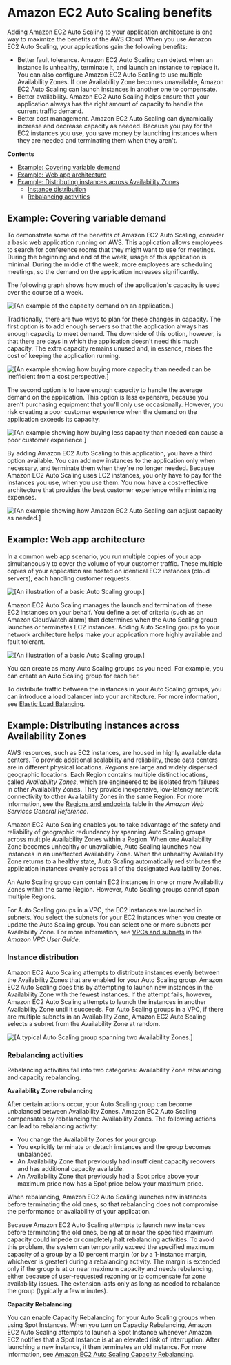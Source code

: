 # Amazon EC2 Auto Scaling benefits<a name="auto-scaling-benefits"></a>

Adding Amazon EC2 Auto Scaling to your application architecture is one way to maximize the benefits of the AWS Cloud\. When you use Amazon EC2 Auto Scaling, your applications gain the following benefits:
+ Better fault tolerance\. Amazon EC2 Auto Scaling can detect when an instance is unhealthy, terminate it, and launch an instance to replace it\. You can also configure Amazon EC2 Auto Scaling to use multiple Availability Zones\. If one Availability Zone becomes unavailable, Amazon EC2 Auto Scaling can launch instances in another one to compensate\.
+ Better availability\. Amazon EC2 Auto Scaling helps ensure that your application always has the right amount of capacity to handle the current traffic demand\. 
+ Better cost management\. Amazon EC2 Auto Scaling can dynamically increase and decrease capacity as needed\. Because you pay for the EC2 instances you use, you save money by launching instances when they are needed and terminating them when they aren't\.

**Contents**
+ [Example: Covering variable demand](#autoscaling-benefits-example)
+ [Example: Web app architecture](#autoscaling-design-example)
+ [Example: Distributing instances across Availability Zones](#arch-AutoScalingMultiAZ)
  + [Instance distribution](#AutoScalingBehavior.Rebalancing)
  + [Rebalancing activities](#AutoScalingBehavior.InstanceUsage)

## Example: Covering variable demand<a name="autoscaling-benefits-example"></a>

To demonstrate some of the benefits of Amazon EC2 Auto Scaling, consider a basic web application running on AWS\. This application allows employees to search for conference rooms that they might want to use for meetings\. During the beginning and end of the week, usage of this application is minimal\. During the middle of the week, more employees are scheduling meetings, so the demand on the application increases significantly\.

The following graph shows how much of the application's capacity is used over the course of a week\.

![\[An example of the capacity demand on an application.\]](http://docs.aws.amazon.com/autoscaling/ec2/userguide/images/capacity-example-diagram.png)

Traditionally, there are two ways to plan for these changes in capacity\. The first option is to add enough servers so that the application always has enough capacity to meet demand\. The downside of this option, however, is that there are days in which the application doesn't need this much capacity\. The extra capacity remains unused and, in essence, raises the cost of keeping the application running\.

![\[An example showing how buying more capacity than needed can be inefficient from a cost perspective.\]](http://docs.aws.amazon.com/autoscaling/ec2/userguide/images/capacity-example-over-diagram.png)

The second option is to have enough capacity to handle the average demand on the application\. This option is less expensive, because you aren't purchasing equipment that you'll only use occasionally\. However, you risk creating a poor customer experience when the demand on the application exceeds its capacity\.

![\[An example showing how buying less capacity than needed can cause a poor customer experience.\]](http://docs.aws.amazon.com/autoscaling/ec2/userguide/images/capacity-example-under-diagram.png)

By adding Amazon EC2 Auto Scaling to this application, you have a third option available\. You can add new instances to the application only when necessary, and terminate them when they're no longer needed\. Because Amazon EC2 Auto Scaling uses EC2 instances, you only have to pay for the instances you use, when you use them\. You now have a cost\-effective architecture that provides the best customer experience while minimizing expenses\.

![\[An example showing how Amazon EC2 Auto Scaling can adjust capacity as needed.\]](http://docs.aws.amazon.com/autoscaling/ec2/userguide/images/capacity-example-with-as-diagram.png)

## Example: Web app architecture<a name="autoscaling-design-example"></a>

In a common web app scenario, you run multiple copies of your app simultaneously to cover the volume of your customer traffic\. These multiple copies of your application are hosted on identical EC2 instances \(cloud servers\), each handling customer requests\.

![\[An illustration of a basic Auto Scaling group.\]](http://docs.aws.amazon.com/autoscaling/ec2/userguide/images/as-sample-web-architecture-diagram.png)

Amazon EC2 Auto Scaling manages the launch and termination of these EC2 instances on your behalf\. You define a set of criteria \(such as an Amazon CloudWatch alarm\) that determines when the Auto Scaling group launches or terminates EC2 instances\. Adding Auto Scaling groups to your network architecture helps make your application more highly available and fault tolerant\.

![\[An illustration of a basic Auto Scaling group.\]](http://docs.aws.amazon.com/autoscaling/ec2/userguide/images/as-sample-web-architecture-diagram-with-asgs.png)

You can create as many Auto Scaling groups as you need\. For example, you can create an Auto Scaling group for each tier\.

To distribute traffic between the instances in your Auto Scaling groups, you can introduce a load balancer into your architecture\. For more information, see [Elastic Load Balancing](autoscaling-load-balancer.md)\.

## Example: Distributing instances across Availability Zones<a name="arch-AutoScalingMultiAZ"></a>

AWS resources, such as EC2 instances, are housed in highly available data centers\. To provide additional scalability and reliability, these data centers are in different physical locations\. *Regions* are large and widely dispersed geographic locations\. Each Region contains multiple distinct locations, called *Availability Zones*, which are engineered to be isolated from failures in other Availability Zones\. They provide inexpensive, low\-latency network connectivity to other Availability Zones in the same Region\. For more information, see the [Regions and endpoints](https://docs.aws.amazon.com/general/latest/gr/as.html) table in the *Amazon Web Services General Reference*\.

Amazon EC2 Auto Scaling enables you to take advantage of the safety and reliability of geographic redundancy by spanning Auto Scaling groups across multiple Availability Zones within a Region\. When one Availability Zone becomes unhealthy or unavailable, Auto Scaling launches new instances in an unaffected Availability Zone\. When the unhealthy Availability Zone returns to a healthy state, Auto Scaling automatically redistributes the application instances evenly across all of the designated Availability Zones\.

An Auto Scaling group can contain EC2 instances in one or more Availability Zones within the same Region\. However, Auto Scaling groups cannot span multiple Regions\.

For Auto Scaling groups in a VPC, the EC2 instances are launched in subnets\. You select the subnets for your EC2 instances when you create or update the Auto Scaling group\. You can select one or more subnets per Availability Zone\. For more information, see [VPCs and subnets](https://docs.aws.amazon.com/vpc/latest/userguide/VPC_Subnets.html) in the *Amazon VPC User Guide*\.

### Instance distribution<a name="AutoScalingBehavior.Rebalancing"></a>

Amazon EC2 Auto Scaling attempts to distribute instances evenly between the Availability Zones that are enabled for your Auto Scaling group\. Amazon EC2 Auto Scaling does this by attempting to launch new instances in the Availability Zone with the fewest instances\. If the attempt fails, however, Amazon EC2 Auto Scaling attempts to launch the instances in another Availability Zone until it succeeds\. For Auto Scaling groups in a VPC, if there are multiple subnets in an Availability Zone, Amazon EC2 Auto Scaling selects a subnet from the Availability Zone at random\.

![\[A typical Auto Scaling group spanning two Availability Zones.\]](http://docs.aws.amazon.com/autoscaling/ec2/userguide/images/as-sample-web-architecture-diagram-with-asgs-and-azs.png)

### Rebalancing activities<a name="AutoScalingBehavior.InstanceUsage"></a>

Rebalancing activities fall into two categories: Availability Zone rebalancing and capacity rebalancing\.

**Availability Zone rebalancing**

After certain actions occur, your Auto Scaling group can become unbalanced between Availability Zones\. Amazon EC2 Auto Scaling compensates by rebalancing the Availability Zones\. The following actions can lead to rebalancing activity:
+ You change the Availability Zones for your group\.
+ You explicitly terminate or detach instances and the group becomes unbalanced\.
+ An Availability Zone that previously had insufficient capacity recovers and has additional capacity available\.
+ An Availability Zone that previously had a Spot price above your maximum price now has a Spot price below your maximum price\.

When rebalancing, Amazon EC2 Auto Scaling launches new instances before terminating the old ones, so that rebalancing does not compromise the performance or availability of your application\.

Because Amazon EC2 Auto Scaling attempts to launch new instances before terminating the old ones, being at or near the specified maximum capacity could impede or completely halt rebalancing activities\. To avoid this problem, the system can temporarily exceed the specified maximum capacity of a group by a 10 percent margin \(or by a 1\-instance margin, whichever is greater\) during a rebalancing activity\. The margin is extended only if the group is at or near maximum capacity and needs rebalancing, either because of user\-requested rezoning or to compensate for zone availability issues\. The extension lasts only as long as needed to rebalance the group \(typically a few minutes\)\.

**Capacity Rebalancing**

You can enable Capacity Rebalancing for your Auto Scaling groups when using Spot Instances\. When you turn on Capacity Rebalancing, Amazon EC2 Auto Scaling attempts to launch a Spot Instance whenever Amazon EC2 notifies that a Spot Instance is at an elevated risk of interruption\. After launching a new instance, it then terminates an old instance\. For more information, see [Amazon EC2 Auto Scaling Capacity Rebalancing](capacity-rebalance.md)\.